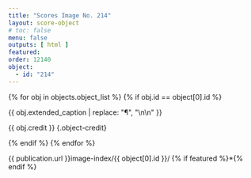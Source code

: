 ```yaml
---
title: "Scores Image No. 214"
layout: score-object
# toc: false
menu: false
outputs: [ html ]
featured: 
order: 12140
object:
  - id: "214"
---
```


{% for obj in objects.object_list %}
{% if obj.id == object[0].id %}

{{ obj.extended_caption | replace: "¶", "\n\n" }}

{{ obj.credit }} {.object-credit}

{% endif %}
{% endfor %}

<div class="object-credit object-url is-print-only">

{{ publication.url }}image-index/{{ object[0].id }}/ {% if featured %}*{% endif %}

</div>
